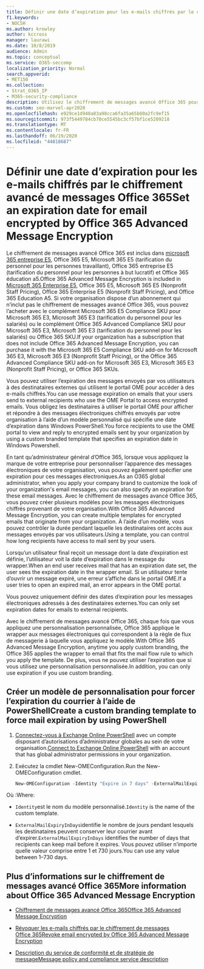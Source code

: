 ```yaml
---
title: Définir une date d’expiration pour les e-mails chiffrés par le chiffrement avancé de messages Office 365
f1.keywords:
- NOCSH
ms.author: krowley
author: kccross
manager: laurawi
ms.date: 10/8/2019
audience: Admin
ms.topic: conceptual
ms.service: O365-seccomp
localization_priority: Normal
search.appverid:
- MET150
ms.collection:
- Strat_O365_IP
- M365-security-compliance
description: Utilisez le chiffrement de messages avancé Office 365 pour étendre votre sécurité de messagerie en définissant une date d’expiration pour les e-mails via un modèle personnalisé.
ms.custom: seo-marvel-apr2020
ms.openlocfilehash: e929ce1d948a83a98cca6fa35a65b80a2fc9ef15
ms.sourcegitcommit: 973f5449784cb70ce5545bc3cf57bf1ce5209218
ms.translationtype: MT
ms.contentlocale: fr-FR
ms.lasthandoff: 06/19/2020
ms.locfileid: "44818687"
---
```

# <a name="set-an-expiration-date-for-email-encrypted-by-office-365-advanced-message-encryption"></a><span data-ttu-id="3ab84-103">Définir une date d’expiration pour les e-mails chiffrés par le chiffrement avancé de messages Office 365</span><span class="sxs-lookup"><span data-stu-id="3ab84-103">Set an expiration date for email encrypted by Office 365 Advanced Message Encryption</span></span>

<span data-ttu-id="3ab84-104">Le chiffrement de messages avancé Office 365 est inclus dans [microsoft 365 entreprise E5](https://www.microsoft.com/microsoft-365/enterprise/home), Office 365 E5, Microsoft 365 E5 (tarification du personnel pour les personnes travaillant), Office 365 entreprise E5 (tarification du personnel pour les personnes à but lucratif) et Office 365 éducation a5.</span><span class="sxs-lookup"><span data-stu-id="3ab84-104">Office 365 Advanced Message Encryption is included in [Microsoft 365 Enterprise E5](https://www.microsoft.com/microsoft-365/enterprise/home), Office 365 E5, Microsoft 365 E5 (Nonprofit Staff Pricing), Office 365 Enterprise E5 (Nonprofit Staff Pricing), and Office 365 Education A5.</span></span> <span data-ttu-id="3ab84-105">Si votre organisation dispose d’un abonnement qui n’inclut pas le chiffrement de messages avancé Office 365, vous pouvez l’acheter avec le complément Microsoft 365 E5 Compliance SKU pour Microsoft 365 E3, Microsoft 365 E3 (tarification du personnel pour les salariés) ou le complément Office 365 Advanced Compliance SKU pour Microsoft 365 E3, Microsoft 365 E3 (tarification du personnel pour les salariés) ou Office 365 SKU.</span><span class="sxs-lookup"><span data-stu-id="3ab84-105">If your organization has a subscription that does not include Office 365 Advanced Message Encryption, you can purchase it with the Microsoft 365 E5 Compliance SKU add-on for Microsoft 365 E3, Microsoft 365 E3 (Nonprofit Staff Pricing), or the Office 365 Advanced Compliance SKU add-on for Microsoft 365 E3, Microsoft 365 E3 (Nonprofit Staff Pricing), or Office 365 SKUs.</span></span>

<span data-ttu-id="3ab84-106">Vous pouvez utiliser l’expiration des messages envoyés par vos utilisateurs à des destinataires externes qui utilisent le portail OME pour accéder à des e-mails chiffrés.</span><span class="sxs-lookup"><span data-stu-id="3ab84-106">You can use message expiration on emails that your users send to external recipients who use the OME Portal to access encrypted emails.</span></span> <span data-ttu-id="3ab84-107">Vous obligez les destinataires à utiliser le portail OME pour afficher et répondre à des messages électroniques chiffrés envoyés par votre organisation à l’aide d’un modèle personnalisé qui spécifie une date d’expiration dans Windows PowerShell.</span><span class="sxs-lookup"><span data-stu-id="3ab84-107">You force recipients to use the OME portal to view and reply to encrypted emails sent by your organization by using a custom branded template that specifies an expiration date in Windows Powershell.</span></span>

<span data-ttu-id="3ab84-108">En tant qu’administrateur général d’Office 365, lorsque vous appliquez la marque de votre entreprise pour personnaliser l’apparence des messages électroniques de votre organisation, vous pouvez également spécifier une expiration pour ces messages électroniques.</span><span class="sxs-lookup"><span data-stu-id="3ab84-108">As an O365 global administrator, when you apply your company brand to customize the look of your organization's email messages, you can also specify an expiration for these email messages.</span></span> <span data-ttu-id="3ab84-109">Avec le chiffrement de messages avancé Office 365, vous pouvez créer plusieurs modèles pour les messages électroniques chiffrés provenant de votre organisation.</span><span class="sxs-lookup"><span data-stu-id="3ab84-109">With Office 365 Advanced Message Encryption, you can create multiple templates for encrypted emails that originate from your organization.</span></span> <span data-ttu-id="3ab84-110">À l’aide d’un modèle, vous pouvez contrôler la durée pendant laquelle les destinataires ont accès aux messages envoyés par vos utilisateurs.</span><span class="sxs-lookup"><span data-stu-id="3ab84-110">Using a template, you can control how long recipients have access to mail sent by your users.</span></span>

<span data-ttu-id="3ab84-111">Lorsqu’un utilisateur final reçoit un message dont la date d’expiration est définie, l’utilisateur voit la date d’expiration dans le message du wrapper.</span><span class="sxs-lookup"><span data-stu-id="3ab84-111">When an end user receives mail that has an expiration date set, the user sees the expiration date in the wrapper email.</span></span> <span data-ttu-id="3ab84-112">Si un utilisateur tente d’ouvrir un message expiré, une erreur s’affiche dans le portail OME.</span><span class="sxs-lookup"><span data-stu-id="3ab84-112">If a user tries to open an expired mail, an error appears in the OME portal.</span></span>

<span data-ttu-id="3ab84-113">Vous pouvez uniquement définir des dates d’expiration pour les messages électroniques adressés à des destinataires externes.</span><span class="sxs-lookup"><span data-stu-id="3ab84-113">You can only set expiration dates for emails to external recipients.</span></span>

<span data-ttu-id="3ab84-114">Avec le chiffrement de messages avancé Office 365, chaque fois que vous appliquez une personnalisation personnalisée, Office 365 applique le wrapper aux messages électroniques qui correspondent à la règle de flux de messagerie à laquelle vous appliquez le modèle.</span><span class="sxs-lookup"><span data-stu-id="3ab84-114">With Office 365 Advanced Message Encryption, anytime you apply custom branding, the Office 365 applies the wrapper to email that fits the mail flow rule to which you apply the template.</span></span> <span data-ttu-id="3ab84-115">De plus, vous ne pouvez utiliser l’expiration que si vous utilisez une personnalisation personnalisée.</span><span class="sxs-lookup"><span data-stu-id="3ab84-115">In addition, you can only use expiration if you use custom branding.</span></span>

## <a name="create-a-custom-branding-template-to-force-mail-expiration-by-using-powershell"></a><span data-ttu-id="3ab84-116">Créer un modèle de personnalisation pour forcer l’expiration du courrier à l’aide de PowerShell</span><span class="sxs-lookup"><span data-stu-id="3ab84-116">Create a custom branding template to force mail expiration by using PowerShell</span></span>

1. <span data-ttu-id="3ab84-117">[Connectez-vous à Exchange Online PowerShell](https://docs.microsoft.com/powershell/exchange/exchange-online/connect-to-exchange-online-powershell/connect-to-exchange-online-powershell) avec un compte disposant d’autorisations d’administrateur globales au sein de votre organisation.</span><span class="sxs-lookup"><span data-stu-id="3ab84-117">[Connect to Exchange Online PowerShell](https://docs.microsoft.com/powershell/exchange/exchange-online/connect-to-exchange-online-powershell/connect-to-exchange-online-powershell) with an account that has global administrator permissions in your organization.</span></span>

2. <span data-ttu-id="3ab84-118">Exécutez la cmdlet New-OMEConfiguration.</span><span class="sxs-lookup"><span data-stu-id="3ab84-118">Run the New-OMEConfiguration cmdlet.</span></span>

     ```powershell
     New-OMEConfiguration -Identity "Expire in 7 days" -ExternalMailExpiryInDays 7
     ```

<span data-ttu-id="3ab84-119">Où :</span><span class="sxs-lookup"><span data-stu-id="3ab84-119">Where:</span></span>

- <span data-ttu-id="3ab84-120">`Identity`est le nom du modèle personnalisé.</span><span class="sxs-lookup"><span data-stu-id="3ab84-120">`Identity` is the name of the custom template.</span></span>

- <span data-ttu-id="3ab84-121">`ExternalMailExpiryInDays`identifie le nombre de jours pendant lesquels les destinataires peuvent conserver leur courrier avant d’expirer.</span><span class="sxs-lookup"><span data-stu-id="3ab84-121">`ExternalMailExpiryInDays` identifies the number of days that recipients can keep mail before it expires.</span></span> <span data-ttu-id="3ab84-122">Vous pouvez utiliser n’importe quelle valeur comprise entre 1 et 730 jours.</span><span class="sxs-lookup"><span data-stu-id="3ab84-122">You can use any value between 1–730 days.</span></span>

## <a name="more-information-about-office-365-advanced-message-encryption"></a><span data-ttu-id="3ab84-123">Plus d’informations sur le chiffrement de messages avancé Office 365</span><span class="sxs-lookup"><span data-stu-id="3ab84-123">More information about Office 365 Advanced Message Encryption</span></span>

- [<span data-ttu-id="3ab84-124">Chiffrement de messages avancé Office 365</span><span class="sxs-lookup"><span data-stu-id="3ab84-124">Office 365 Advanced Message Encryption</span></span>](ome-advanced-message-encryption.md)

- [<span data-ttu-id="3ab84-125">Révoquer les e-mails chiffrés par le chiffrement de messages Office 365</span><span class="sxs-lookup"><span data-stu-id="3ab84-125">Revoke email encrypted by Office 365 Advanced Message Encryption</span></span>](revoke-ome-encrypted-mail.md)

- [<span data-ttu-id="3ab84-126">Description du service de conformité et de stratégie de message</span><span class="sxs-lookup"><span data-stu-id="3ab84-126">Message policy and compliance service description</span></span>](https://docs.microsoft.com/office365/servicedescriptions/exchange-online-service-description/message-policy-and-compliance)
